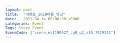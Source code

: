 ```yaml
---
layout: post
title:  "이벤트_2019여름_엔딩"
date:   2021-04-14 00:00:00 +0000
categories: Event
Tags: Story Event
SceneCode: ["scene_evt190627_cp0_q2_s10,7429311"]
---
```

